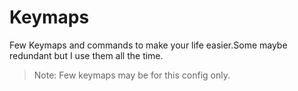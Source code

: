 # Keymaps

Few Keymaps and commands to make your life easier.Some maybe redundant but I use them all the time.
> Note: Few keymaps may be for this config only.
